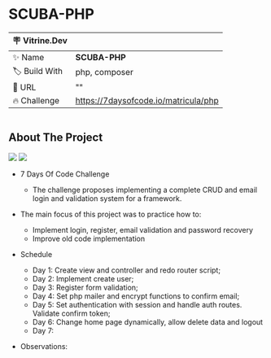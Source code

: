 # SCUBA-PHP

| :placard: Vitrine.Dev |     |
| -------------  | --- |
| :sparkles: Name        | **SCUBA-PHP**
| :label: Build With | php, composer
| :rocket: URL         | ""
| :fire: Challenge     | https://7daysofcode.io/matricula/php

![]()

## About The Project
<img src="http://img.shields.io/static/v1?label=Development&message=On%20Going&color=blue&style=for-the-badge"/>
<img src="http://img.shields.io/static/v1?label=CODE%20REVIEW&message=Not%20Started&color=red&style=for-the-badge"/>

* 7 Days Of Code Challenge
  * The challenge proposes implementing a complete CRUD and email login and validation system for a framework. 
  
* The main focus of this project was to practice how to:
  * Implement login, register, email validation and password recovery 
  * Improve old code implementation
  
- Schedule
  - Day 1: Create view and controller and redo router script;
  - Day 2: Implement create user;
  - Day 3: Register form validation;
  - Day 4: Set php mailer and encrypt functions to confirm email;
  - Day 5: Set authentication with session and handle auth routes. Validate confirm token;
  - Day 6: Change home page dynamically, allow delete data and logout
  - Day 7: 
  
- Observations: